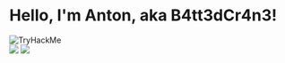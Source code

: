 # Hello, I'm Anton, aka B4tt3dCr4n3!
<div>
    <img src="https://tryhackme-badges.s3.amazonaws.com/BattedCrane.png" alt="TryHackMe">
</div>

<div>
    <img src=https://img.shields.io/badge/TryHackMe-%23212C42?style=flat&logo=tryhackme&logoColor=red&labelColor=%23212C42&color=%23212C42>
    <img src=https://img.shields.io/badge/Hack%20The%20Box-%239FEF00?style=flat&logo=hackthebox&logoColor=%239FEF00&labelColor=black&color=black>
</div>




